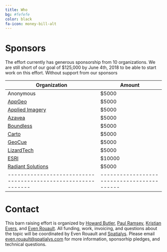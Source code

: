 ```yaml
---
title: Who
bg: #fefefe
color: black
fa-icon: money-bill-alt
---
```


# Sponsors

The effort currently has generous sponsorship from 10 organizations. We are still short of our goal of $125,000 by
June 4th, 2018 to be able to start work on this effort. Without support from our sponsors


| Organization                                                |  Amount                                 |
|-------------------------------------------------------------|------------------------------------------
| Anonymous                                                   |                    $5000                |
| [AppGeo](https://www.appgeo.com/)                           |                    $5000                |
| [Applied Imagery](http://appliedimagery.com/)               |                    $5000                |
| [Azavea](https://www.azavea.com/)                           |                    $5000                |
| [Boundless](https://boundlessgeo.com/)                      |                    $5000                |
| [Carto](https://carto.com/)                                 |                    $5000                |
| [GeoCue](http://geocue.com/)                                |                    $5000                |
| [LizardTech](https://www.lizardtech.com/)                   |                    $5000                |
| [ESRI](https://www.esri.com/en-us/home)                     |                    $10000               |
| [Radiant Solutions](http://www.radiantsolutions.com/)       |                    $5000                |
|-------------------------------------------------------------|------------------------------------------


# Contact

This barn raising effort is organized by [Howard Butler](https://hobu.co),
[Paul Ramsey](http://blog.cleverelephant.ca/), [Kristian
Evers](http://sdfe.dk/), and [Even Rouault]().  All funding, work, invoicing,
and questions about the topic will be coordinated by Even Rouault and
[Spatialys](http://www.spatialys.com/en/home/). Please email
even.rouault@spatialys.com for more information, sponsorhip pledges, and technical
questions.
